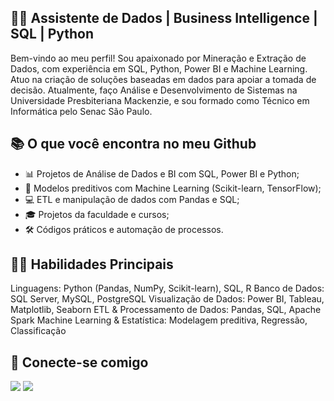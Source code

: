 
## 👨‍💻 Assistente de Dados | Business Intelligence | SQL | Python
Bem-vindo ao meu perfil! Sou apaixonado por Mineração e Extração de Dados, com experiência em SQL, Python, Power BI e Machine Learning. Atuo na criação de soluções baseadas em dados para apoiar a tomada de decisão. Atualmente, faço Análise e Desenvolvimento de Sistemas na Universidade Presbiteriana Mackenzie, e sou formado como Técnico em Informática pelo Senac São Paulo.


## 📚 O que você encontra no meu Github

- 📊 Projetos de Análise de Dados e BI com SQL, Power BI e Python;
- 🏢 Modelos preditivos com Machine Learning (Scikit-learn, TensorFlow);
- 💻 ETL e manipulação de dados com Pandas e SQL;
- 🎓 Projetos da faculdade e cursos;
- 🛠️ Códigos práticos e automação de processos.

## 👩‍🎓 Habilidades Principais
Linguagens: Python (Pandas, NumPy, Scikit-learn), SQL, R
Banco de Dados: SQL Server, MySQL, PostgreSQL
Visualização de Dados: Power BI, Tableau, Matplotlib, Seaborn
ETL & Processamento de Dados: Pandas, SQL, Apache Spark
Machine Learning & Estatística: Modelagem preditiva, Regressão, Classificação

## 👥 Conecte-se comigo
 
  <a href="https://www.linkedin.com/in/joao-ch4ves/" target="_blank"><img src="https://img.shields.io/badge/-LinkedIn-%230077B5?style=for-the-badge&logo=linkedin&logoColor=white" target="_blank"></a> 
  <a href = "mailto:joaogbsantana@gmail.com"><img src="https://img.shields.io/badge/Gmail-D14836?style=for-the-badge&logo=gmail&logoColor=white" target="_blank"></a>
 
</div>









